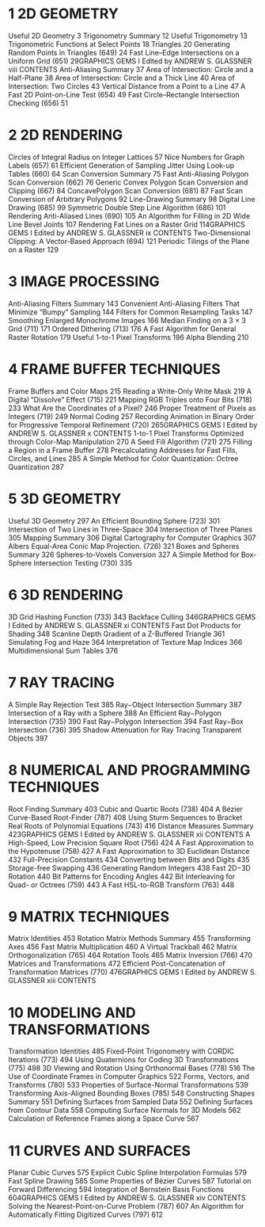 # 1 2D GEOMETRY
Useful 2D Geometry 3
Trigonometry Summary 12
Useful Trigonometry 13
Trigonometric Functions at Select Points 18
Triangles 20
Generating Random Points in Triangles (649) 24
Fast Line–Edge Intersections on a Uniform Grid (651) 29GRAPHICS GEMS I Edited by ANDREW S. GLASSNER viii
CONTENTS
Anti-Aliasing Summary 37
Area of Intersection: Circle and a Half-Plane 38
Area of Intersection: Circle and a Thick Line 40
Area of Intersection: Two Circles 43
Vertical Distance from a Point to a Line 47
A Fast 2D Point-on-Line Test (654) 49
Fast Circle–Rectangle Intersection Checking (656) 51
# 2 2D RENDERING
Circles of Integral Radius on Integer Lattices 57
Nice Numbers for Graph Labels (657) 61
Efficient Generation of Sampling Jitter Using Look-up
Tables (660) 64
Scan Conversion Summary 75
Fast Anti-Aliasing Polygon Scan Conversion (662) 76
Generic Convex Polygon Scan Conversion and Clipping (667) 84
ConcavePolygon Scan Conversion (681) 87
Fast Scan Conversion of Arbitrary Polygons 92
Line-Drawing Summary 98
Digital Line Drawing (685) 99
Symmetric Double Step Line Algorithm (686) 101
Rendering Anti-Aliased Lines (690) 105
An Algorithm for Filling in 2D Wide Line Bevel Joints 107
Rendering Fat Lines on a Raster Grid 114GRAPHICS GEMS I Edited by ANDREW S. GLASSNER ix
CONTENTS
Two-Dimensional Clipping: A Vector-Based Approach (694) 121
Periodic Tilings of the Plane on a Raster 129
# 3 IMAGE PROCESSING
Anti-Aliasing Filters Summary 143
Convenient Anti-Aliasing Filters That Minimize
“Bumpy” Sampling 144
Filters for Common Resampling Tasks 147
Smoothing Enlarged Monochrome Images 166
Median Finding on a 3 × 3 Grid (711) 171
Ordered Dithering (713) 176
A Fast Algorithm for General Raster Rotation 179
Useful 1-to-1 Pixel Transforms 196
Alpha Blending 210
# 4 FRAME BUFFER TECHNIQUES
Frame Buffers and Color Maps 215
Reading a Write-Only Write Mask 219
A Digital “Dissolve” Effect (715) 221
Mapping RGB Triples onto Four Bits (718) 233
What Are the Coordinates of a Pixel? 246
Proper Treatment of Pixels as Integers (719) 249
Normal Coding 257
Recording Animation in Binary Order for Progressive
Temporal Refinement (720) 265GRAPHICS GEMS I Edited by ANDREW S. GLASSNER x
CONTENTS
1-to-1 Pixel Transforms Optimized through
Color-Map Manipulation 270
A Seed Fill Algorithm (721) 275
Filling a Region in a Frame Buffer 278
Precalculating Addresses for Fast Fills, Circles,
and Lines 285
A Simple Method for Color Quantization:
Octree Quantization 287
# 5 3D GEOMETRY
Useful 3D Geometry 297
An Efficient Bounding Sphere (723) 301
Intersection of Two Lines in Three-Space 304
Intersection of Three Planes 305
Mapping Summary 306
Digital Cartography for Computer Graphics 307
Albers Equal-Area Conic Map Projection. (726) 321
Boxes and Spheres Summary 326
Spheres-to-Voxels Conversion 327
A Simple Method for Box-Sphere Intersection Testing (730) 335
# 6 3D RENDERING
3D Grid Hashing Function (733) 343
Backface Culling 346GRAPHICS GEMS I Edited by ANDREW S. GLASSNER xi
CONTENTS
Fast Dot Products for Shading 348
Scanline Depth Gradient of a Z-Buffered Triangle 361
Simulating Fog and Haze 364
Interpretation of Texture Map Indices 366
Multidimensional Sum Tables 376
# 7 RAY TRACING
A Simple Ray Rejection Test 385
Ray−Object Intersection Summary 387
Intersection of a Ray with a Sphere 388
An Efficient Ray−Polygon Intersection (735) 390
Fast Ray−Polygon Intersection 394
Fast Ray−Box Intersection (736) 395
Shadow Attenuation for Ray Tracing
Transparent Objects 397
# 8 NUMERICAL AND PROGRAMMING TECHNIQUES
Root Finding Summary 403
Cubic and Quartic Roots (738) 404
A Bézier Curve-Based Root-Finder (787) 408
Using Sturm Sequences to Bracket Real Roots
of Polynomial Equations (743) 416
Distance Measures Summary 423GRAPHICS GEMS I Edited by ANDREW S. GLASSNER xii
CONTENTS
A High-Speed, Low Precision Square Root (756) 424
A Fast Approximation to the Hypotenuse (758) 427
A Fast Approximation to 3D Euclidean Distance 432
Full-Precision Constants 434
Converting between Bits and Digits 435
Storage-free Swapping 436
Generating Random Integers 438
Fast 2D−3D Rotation 440
Bit Patterns for Encoding Angles 442
Bit Interleaving for Quad- or Octrees (759) 443
A Fast HSL-to-RGB Transform (763) 448
# 9 MATRIX TECHNIQUES
Matrix Identities 453
Rotation Matrix Methods Summary 455
Transforming Axes 456
Fast Matrix Multiplication 460
A Virtual Trackball 462
Matrix Orthogonalization (765) 464
Rotation Tools 465
Matrix Inversion (766) 470
Matrices and Transformations 472
Efficient Post-Concatenation of Transformation Matrices (770) 476GRAPHICS GEMS I Edited by ANDREW S. GLASSNER xiii
CONTENTS
# 10 MODELING AND TRANSFORMATIONS
Transformation Identities 485
Fixed-Point Trigonometry with CORDIC Iterations (773) 494
Using Quaternions for Coding 3D Transformations (775) 498
3D Viewing and Rotation Using Orthonormal Bases (778) 516
The Use of Coordinate Frames in Computer Graphics 522
Forms, Vectors, and Transforms (780) 533
Properties of Surface-Normal Transformations 539
Transforming Axis-Aligned Bounding Boxes (785) 548
Constructing Shapes Summary 551
Defining Surfaces from Sampled Data 552
Defining Surfaces from Contour Data 558
Computing Surface Normals for 3D Models 562
Calculation of Reference Frames along a Space Curve 567
# 11 CURVES AND SURFACES
Planar Cubic Curves 575
Explicit Cubic Spline Interpolation Formulas 579
Fast Spline Drawing 585
Some Properties of Bézier Curves 587
Tutorial on Forward Differencing 594
Integration of Bernstein Basis Functions 604GRAPHICS GEMS I Edited by ANDREW S. GLASSNER xiv
CONTENTS
Solving the Nearest-Point-on-Curve Problem (787) 607
An Algorithm for Automatically Fitting Digitized Curves (797) 612
